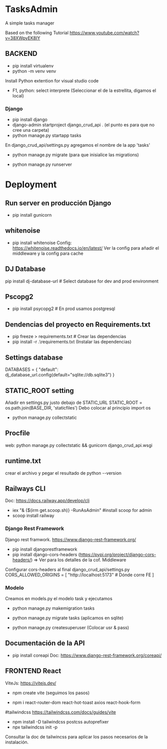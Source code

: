 # TasksAdmin
A simple tasks manager

Based on the following Tutorial
https://www.youtube.com/watch?v=38XWpyEK8IY

## BACKEND
* pip install virtualenv
* python -m venv  venv

Install Python extention for visual studio code
* F1, python: select interprete (Seleccionar el de la estrellita, digamos el local)

### Django 
* pip install django
* django-admin startproject django_crud_api . (el punto es para que no cree una carpeta)
* python manage.py startapp tasks

En django_crud_api/settings.py agregamos el nombre de la app 'tasks'

* python manage.py migrate (para que inisialice las migrations)

* python manage.py runserver

# Deployment
## Run server  en producción Django
* pip install gunicorn

## whitenoise
* pip install whitenoise
Config: https://whitenoise.readthedocs.io/en/latest/
Ver la config para añadir el middleware y la config para cache

## DJ Database
pip install dj-database-url # Select database for dev and prod environment

## Pscopg2
* pip install psycopg2 # En prod usamos postgresql

## Dendencias del proyecto en Requirements.txt
* pip freeze > requirements.txt # Crear las dependencias
* pip install -r .\requirements.txt (Instalar las dependencias)

## Settings database
DATABASES = {
    "default": dj_database_url.config(default="sqlite://db.sqlite3")
}


## STATIC_ROOT setting
Añadir en settings.py justo debajo de STATIC_URL
STATIC_ROOT = os.path.join(BASE_DIR, 'staticfiles')
Debo colocar al principio import os
* python manage.py collectstatic

## Procfile
web: python manage.py collectstatic && gunicorn django_crud_api.wsgi

## runtime.txt
crear el archivo y pegar el resultado de python --version

## Railways CLI
Doc: https://docs.railway.app/develop/cli
* iex "& {$(irm get.scoop.sh)} -RunAsAdmin" #install scoop for admin
* scoop install railway

### Django Rest Framework
Django rest framwork. https://www.django-rest-framework.org/

* pip install djangorestframework
* pip install django-cors-headers (https://pypi.org/project/django-cors-headers/) => Ver para los detalles de la cof. Middleware

Configurar cors-headers al final django_crud_api/settings.py
CORS_ALLOWED_ORIGINS = [
    "http://localhost:5173" # Dónde corre FE
]

### Modelo
Creamos en models.py el modelo task y ejecutamos
* python manage.py makemigration tasks
* python manage.py migrate tasks (aplicamos en sqlite)

* python manage.py createsuperuser (Colocar usr & pass)

## Documentación de la API
* pip install coreapi
Doc: https://www.django-rest-framework.org/coreapi/

## FRONTEND React
ViteJs: https://vitejs.dev/
* npm create vite (seguimos los pasos)

* npm i react-router-dom react-hot-toast axios react-hook-form

#tailwindcss
https://tailwindcss.com/docs/guides/vite

* npm install -D tailwindcss postcss autoprefixer
* npx tailwindcss init -p

Consultar la doc de tailwincss para aplicar los pasos necesarios de la instalación.
